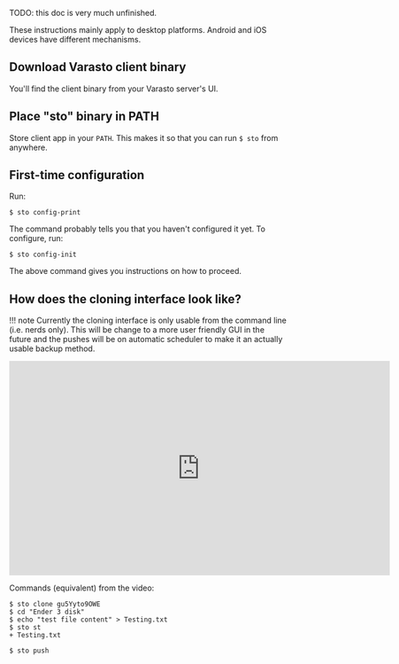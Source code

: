 TODO: this doc is very much unfinished.

These instructions mainly apply to desktop platforms. Android and iOS devices have
different mechanisms.


Download Varasto client binary
------------------------------

You'll find the client binary from your Varasto server's UI.


Place "sto" binary in PATH
--------------------------

Store client app in your `PATH`. This makes it so that you can run `$ sto` from anywhere.


First-time configuration
------------------------

Run:

```
$ sto config-print
```

The command probably tells you that you haven't configured it yet. To configure, run:

```
$ sto config-init
```

The above command gives you instructions on how to proceed.


How does the cloning interface look like?
-----------------------------------------

!!! note
	Currently the cloning interface is only usable from the command line (i.e. nerds only).
	This will be change to a more user friendly GUI in the future and the pushes will be
	on automatic scheduler to make it an actually usable backup method.

<iframe width="688" height="387" src="https://www.youtube.com/embed/7oPV16_rxKQ" frameborder="0" allow="accelerometer; autoplay; encrypted-media; gyroscope; picture-in-picture" allowfullscreen></iframe>

Commands (equivalent) from the video:

```console
$ sto clone gu5Yyto9OWE
$ cd "Ender 3 disk"
$ echo "test file content" > Testing.txt
$ sto st
+ Testing.txt

$ sto push
```
